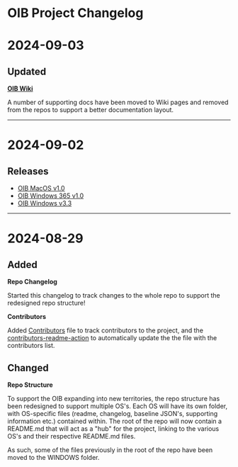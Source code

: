 # OIB Project Changelog

# 2024-09-03
## Updated
[**OIB Wiki**](https://github.com/SkipToTheEndpoint/OpenIntuneBaseline/wiki)

A number of supporting docs have been moved to Wiki pages and removed from the repos to support a better documentation layout.

---

# 2024-09-02
## Releases
* [OIB MacOS v1.0](https://github.com/SkipToTheEndpoint/OpenIntuneBaseline/releases/tag/macos-v1.0)
* [OIB Windows 365 v1.0](https://github.com/SkipToTheEndpoint/OpenIntuneBaseline/releases/tag/win365-v1.0)
* [OIB Windows v3.3](https://github.com/SkipToTheEndpoint/OpenIntuneBaseline/releases/tag/windows-v3.3)

---

# 2024-08-29
## Added
**Repo Changelog**

Started this changelog to track changes to the whole repo to support the redesigned repo structure!

**Contributors**

Added [Contributors](CONTRIBUTORS.md) file to track contributors to the project, and the [contributors-readme-action](https://github.com/akhilmhdh/contributors-readme-action) to automatically update the the file with the contributors list.

## Changed
**Repo Structure**

To support the OIB expanding into new territories, the repo structure has been redesigned to support multiple OS's. Each OS will have its own folder, with OS-specific files (readme, changelog, baseline JSON's, supporting information etc.) contained within.
The root of the repo will now contain a README.md that will act as a "hub" for the project, linking to the various OS's and their respective README.md files.

As such, some of the files previously in the root of the repo have been moved to the WINDOWS folder.
